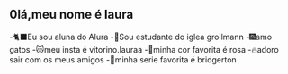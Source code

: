 ## 0lá,meu nome é laura 

-🐈‍⬛Eu sou aluna do Alura
-🎀Sou estudante do iglea grollmann
-🎆amo gatos
-🐱meu insta é vitorino.lauraa
-🧋minha cor favorita é rosa
-🔥adoro sair com os meus amigos
-🫧minha serie favorita é bridgerton
